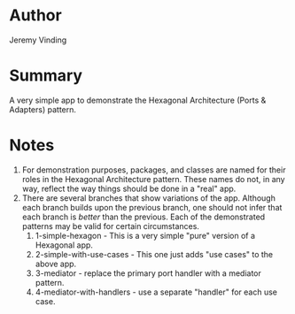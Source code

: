 # Author

Jeremy Vinding

# Summary

A very simple app to demonstrate the Hexagonal Architecture (Ports & Adapters) pattern.

# Notes

1. For demonstration purposes, packages, and classes are named for their roles in the Hexagonal Architecture pattern. These names do not, in any way, reflect the way things should be done in a "real" app.
2. There are several branches that show variations of the app. Although each branch builds upon the previous branch, one should not infer that each branch is *better* than the previous. Each of the demonstrated patterns may be valid for certain circumstances.
    1. 1-simple-hexagon - This is a very simple "pure" version of a Hexagonal app.
    2. 2-simple-with-use-cases - This one just adds "use cases" to the above app.
    3. 3-mediator - replace the primary port handler with a mediator pattern.
    4. 4-mediator-with-handlers - use a separate "handler" for each use case.
